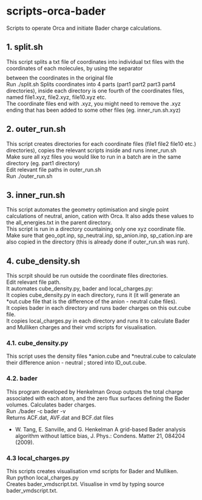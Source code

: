 # scripts-orca-bader
Scripts to operate Orca and initiate Bader charge calculations.

## 1. split.sh
This script splits a txt file of coordinates into individual txt files with the coordinates of each molecules, by using the separator $$$$ between the coordinates in the original file\
Run ./split.sh <name of coordinate file>
Splits coordinates into 4 parts (part1 part2 part3 part4 directories), inside each directory is one fourth of the coordinates files, named file1.xyz, file2.xyz, file10.xyz etc.\
The coordinate files end with .xyz, you might need to remove the .xyz ending that has been added to some other files (eg. inner_run.sh.xyz)

## 2. outer_run.sh
This script creates directories for each coordinate files (file1 file2 file10 etc.) directories), copies the relevant scripts inside and runs inner_run.sh\
Make sure all xyz files you would like to run in a batch are in the same directory (eg. part1 directory)\
Edit relevant file paths in outer_run.sh\
Run ./outer_run.sh

## 3. inner_run.sh
This script automates the geometry optimisation and single point calculations of neutral, anion, cation with Orca. It also adds these values to the all_energies.txt in the parent directory.\
This script is run in a directory countaining only one xyz coordinate file. Make sure that geo_opt.inp, sp_neutral.inp, sp_anion.inp, sp_cation.inp are also copied in the directory (this is already done if outer_run.sh was run).

## 4. cube_density.sh
This scrpit should be run outside the coordinate files directories.\
Edit relevant file path.\
It automates cube_density.py, bader and local_charges.py:\
It copies cube_density.py in each directory, runs it (it will generate an *out.cube file that is the difference of the anion - neutral cube files).\
It copies bader in each directory and runs bader charges on this out.cube file.\
It copies local_charges.py in each directory and runs it to calculate Bader and Mulliken charges and their vmd scripts for visualisation.

### 4.1. cube_density.py
This script uses the density files *anion.cube and *neutral.cube to calculate their difference anion - neutral ; stored into ID_out.cube.

### 4.2. bader 
This program developed by Henkelman Group outputs the total charge associated with each atom, and the zero flux surfaces defining the Bader volumes.
Calculates bader charges.\
Run ./bader -c bader <cube file> -v\
Returns ACF.dat, AVF.dat and BCF.dat files
- W. Tang, E. Sanville, and G. Henkelman A grid-based Bader analysis algorithm without lattice bias, J. Phys.: Condens. Matter 21, 084204 (2009).

### 4.3 local_charges.py
This scripts creates visualisation vmd scripts for Bader and Mulliken.\
Run python local_charges.py <sp file with Mulliken charges eg. sp_enutral.out> <dat file with Bader charges eg. ACF.dat> <coordinate file eg. geo_opt.xyz>\
Creates bader_vmdscript.txt. Visualise in vmd by typing source bader_vmdscript.txt.

